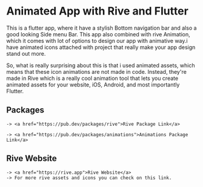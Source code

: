 # Animated App with Rive and Flutter

This is a flutter app, where it have a stylish Bottom navigation bar and also a good looking Side menu Bar. This app also combined with rive Animation, which it comes with lot of options to design our app with animative way.i have animated icons attached with project that really make your app design stand out more.

So, what is really surprising about this is that i used animated assets, which means that these icon animations are not made in code. Instead, they're made in Rive which is a really cool animation tool that lets you create animated assets for your website, iOS, Android, and most importantly Flutter.

## Packages

    -> <a href="https://pub.dev/packages/rive">Rive Package Link</a>
    
    -> <a href="https://pub.dev/packages/animations">Animations Package Link</a>

## Rive Website

    -> <a href="https://rive.app">Rive Website</a>
    -> For more rive assets and icons you can check on this link.
